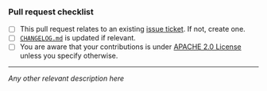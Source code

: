 ### Pull request checklist

- [ ] This pull request relates to an existing [issue ticket](https://github.com/mrtryhard/qt-ts-tools/issues). If not, create one.
- [ ] [`CHANGELOG.md`](https://github.com/mrtryhard/qt-ts-tools/blob/main/CHANGELOG.md) is updated if relevant. 
- [ ] You are aware that your contributions is under [APACHE 2.0 License](https://github.com/mrtryhard/qt-ts-tools/blob/main/CONTRIBUTING.md) unless you specify otherwise.

---

_Any other relevant description here_